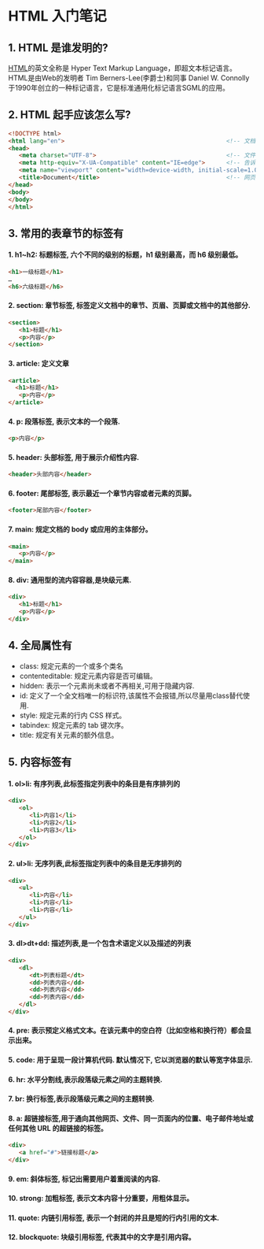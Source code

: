 # HTML 入门笔记

## 1. HTML 是谁发明的?
   [HTML](https://zh.wikipedia.org/wiki/HTML)的英文全称是 Hyper Text Markup Language，即超文本标记语言。HTML是由Web的发明者 Tim Berners-Lee(李爵士)和同事 Daniel W. Connolly于1990年创立的一种标记语言，它是标准通用化标记语言SGML的应用。

## 2.  HTML 起手应该怎么写?
   ```html
<!DOCTYPE html>
<html lang="en">                                              <!-- 文档类型,中文应改成"zh-CN" -->
   <head>
      <meta charset="UTF-8">                                     <!-- 文件字符编码,建议默认 -->
      <meta http-equiv="X-UA-Compatible" content="IE=edge">      <!-- 告诉IE采用最新内核版本去渲染网页 -->
      <meta name="viewport" content="width=device-width, initial-scale=1.0">    <!-- 禁用页面缩放 -->
      <title>Document</title>                                    <!-- 网页标题 -->
   </head>
   <body>
   </body>
</html>
 ```

## 3. 常用的表章节的标签有
#### 1. h1~h2: 标题标签, 六个不同的级别的标题，h1 级别最高，而 h6 级别最低。
```html
<h1>一级标题</h1>
…
<h6>六级标题</h6>
```
#### 2. section: 章节标签, 标签定义文档中的章节、页眉、页脚或文档中的其他部分.
```html
<section>
   <h1>标题</h1>
   <p>内容</p>
</section>
```
#### 3. article: 定义文章
```html
<article>
  <h1>标题</h1>
   <p>内容</p>
</article>
```
#### 4. p: 段落标签, 表示文本的一个段落.
```html
<p>内容</p>
```
#### 5. header: 头部标签, 用于展示介绍性内容.
```html
<header>头部内容</header>
```
#### 6. footer: 尾部标签, 表示最近一个章节内容或者元素的页脚。
```html
<footer>尾部内容</footer>
```
#### 7. main: 规定文档的 body 或应用的主体部分。
```html
<main>
   <p>内容</p>
</main>
```
#### 8. div: 通用型的流内容容器,是块级元素.
```html
<div>
   <h1>标题</h1>
   <p>内容</p>
</div>
```

## 4. 全局属性有
* class: 规定元素的一个或多个类名
* contenteditable: 规定元素内容是否可编辑。
* hidden: 表示一个元素尚未或者不再相关,可用于隐藏内容.
* id: 定义了一个全文档唯一的标识符,该属性不会报错,所以尽量用class替代使用.
* style: 规定元素的行内 CSS 样式。
* tabindex: 规定元素的 tab 键次序。
* title: 规定有关元素的额外信息。

## 5. 内容标签有
#### 1. ol>li: 有序列表,此标签指定列表中的条目是有序排列的
```html
<div>
   <ol>
      <li>内容1</li>
      <li>内容2</li>
      <li>内容3</li>
   </ol>
</div>
```
#### 2. ul>li: 无序列表,此标签指定列表中的条目是无序排列的
```html
<div>
   <ul>
      <li>内容</li>
      <li>内容</li>
      <li>内容</li>
   </ul>
</div>
```
#### 3. dl>dt+dd: 描述列表,是一个包含术语定义以及描述的列表
```html
<div>
   <dl>
      <dt>列表标题</dt>
      <dd>列表内容</dd>
      <dd>列表内容</dd>
      <dd>列表内容</dd>
   </dl>
</div>
```
#### 4. pre: 表示预定义格式文本。在该元素中的空白符（比如空格和换行符）都会显示出来。
#### 5. code: 用于呈现一段计算机代码. 默认情况下, 它以浏览器的默认等宽字体显示.
#### 6. hr: 水平分割线,表示段落级元素之间的主题转换.
#### 7. br: 换行标签,表示段落级元素之间的主题转换.
#### 8. a: 超链接标签,用于通向其他网页、文件、同一页面内的位置、电子邮件地址或任何其他 URL 的超链接的标签。
```html
<div>
   <a href="#">链接标题</a>
</div>
```
#### 9. em: 斜体标签, 标记出需要用户着重阅读的内容.
#### 10. strong: 加粗标签, 表示文本内容十分重要，用粗体显示。
#### 11. quote: 内链引用标签, 表示一个封闭的并且是短的行内引用的文本.
#### 12. blockquote: 块级引用标签, 代表其中的文字是引用内容。